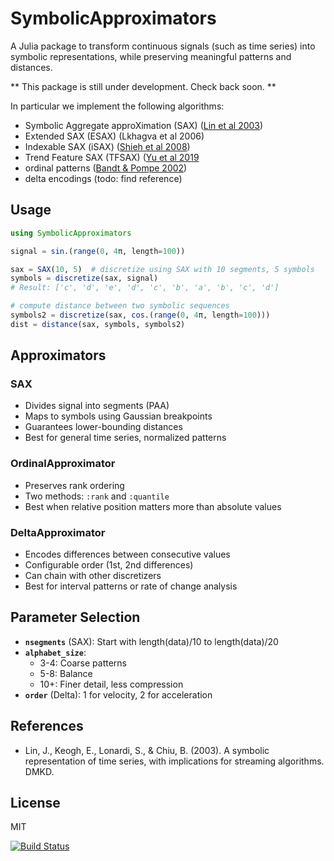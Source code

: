# SymbolicApproximators
A Julia package to transform continuous signals (such as time series) into symbolic representations, while preserving meaningful patterns and distances.

** This package is still under development. Check back soon. **

In particular we implement the following algorithms:
- Symbolic Aggregate approXimation (SAX) ([Lin et al 2003](https://www.cs.ucr.edu/~eamonn/SAX.pdf))
- Extended SAX (ESAX) (Lkhagva et al 2006)
- Indexable SAX (iSAX) ([Shieh et al 2008](https://www.cs.ucr.edu/~eamonn/iSAX.pdf))
- Trend Feature SAX (TFSAX) ([Yu et al 2019](https://arxiv.org/abs/1905.00421)
- ordinal patterns ([Bandt & Pompe 2002](https://pubmed.ncbi.nlm.nih.gov/12005759/))
- delta encodings (todo: find reference)

## Usage

```julia
using SymbolicApproximators

signal = sin.(range(0, 4π, length=100))

sax = SAX(10, 5)  # discretize using SAX with 10 segments, 5 symbols
symbols = discretize(sax, signal)
# Result: ['c', 'd', 'e', 'd', 'c', 'b', 'a', 'b', 'c', 'd']

# compute distance between two symbolic sequences
symbols2 = discretize(sax, cos.(range(0, 4π, length=100)))
dist = distance(sax, symbols, symbols2)
```

## Approximators

### SAX
- Divides signal into segments (PAA)
- Maps to symbols using Gaussian breakpoints
- Guarantees lower-bounding distances
- Best for general time series, normalized patterns

### OrdinalApproximator
- Preserves rank ordering
- Two methods: `:rank` and `:quantile`
- Best when relative position matters more than absolute values

### DeltaApproximator
- Encodes differences between consecutive values
- Configurable order (1st, 2nd differences)
- Can chain with other discretizers
- Best for interval patterns or rate of change analysis

## Parameter Selection
- **`nsegments`** (SAX): Start with length(data)/10 to length(data)/20
- **`alphabet_size`**: 
  - 3-4: Coarse patterns
  - 5-8: Balance
  - 10+: Finer detail, less compression
- **`order`** (Delta): 1 for velocity, 2 for acceleration

## References
- Lin, J., Keogh, E., Lonardi, S., & Chiu, B. (2003). A symbolic representation of time series, with implications for streaming algorithms. DMKD.

## License

MIT


[![Build Status](https://github.com/myersm0/SymbolicApproximators.jl/actions/workflows/CI.yml/badge.svg?branch=main)](https://github.com/myersm0/SymbolicApproximators.jl/actions/workflows/CI.yml?query=branch%3Amain)
